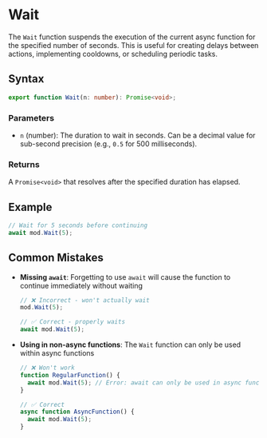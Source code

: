 # Wait

The `Wait` function suspends the execution of the current async function for the specified number of seconds. This is useful for creating delays between actions, implementing cooldowns, or scheduling periodic tasks.

## Syntax

```typescript
export function Wait(n: number): Promise<void>;
```

### Parameters

- `n` (number): The duration to wait in seconds. Can be a decimal value for sub-second precision (e.g., `0.5` for 500 milliseconds).

### Returns

A `Promise<void>` that resolves after the specified duration has elapsed.

## Example

```typescript
// Wait for 5 seconds before continuing
await mod.Wait(5);
```

## Common Mistakes

- **Missing `await`**: Forgetting to use `await` will cause the function to continue immediately without waiting
  ```typescript
  // ❌ Incorrect - won't actually wait
  mod.Wait(5);
  
  // ✅ Correct - properly waits
  await mod.Wait(5);
  ```

- **Using in non-async functions**: The `Wait` function can only be used within async functions
  ```typescript
  // ❌ Won't work
  function RegularFunction() {
    await mod.Wait(5); // Error: await can only be used in async functions
  }
  
  // ✅ Correct
  async function AsyncFunction() {
    await mod.Wait(5);
  }
  ```
